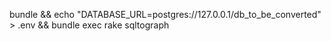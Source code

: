 bundle && echo "DATABASE_URL=postgres://127.0.0.1/db_to_be_converted" > .env && bundle exec rake sqltograph
